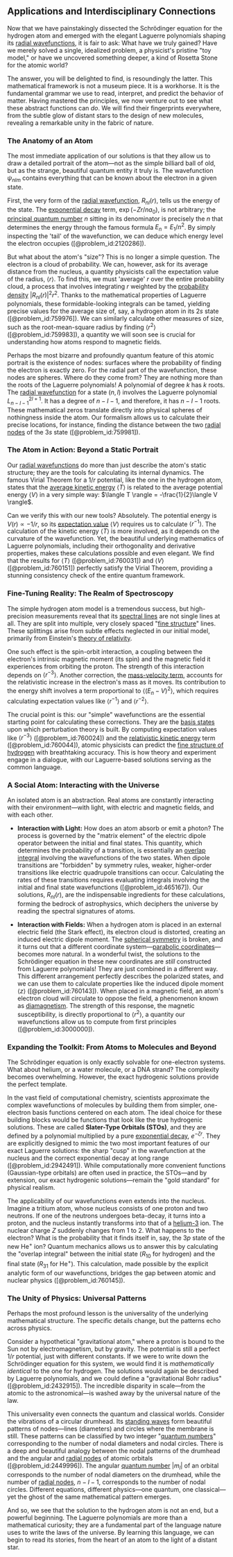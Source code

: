 ## Applications and Interdisciplinary Connections

Now that we have painstakingly dissected the Schrödinger equation for the hydrogen atom and emerged with the elegant Laguerre polynomials shaping its [radial wavefunctions](@article_id:265739), it is fair to ask: What have we truly gained? Have we merely solved a single, idealized problem, a physicist's pristine "toy model," or have we uncovered something deeper, a kind of Rosetta Stone for the atomic world?

The answer, you will be delighted to find, is resoundingly the latter. This mathematical framework is not a museum piece. It is a workhorse. It is the fundamental grammar we use to read, interpret, and predict the behavior of matter. Having mastered the principles, we now venture out to see what these abstract functions can *do*. We will find their fingerprints everywhere, from the subtle glow of distant stars to the design of new molecules, revealing a remarkable unity in the fabric of nature.

### The Anatomy of an Atom

The most immediate application of our solutions is that they allow us to draw a detailed portrait of the atom—not as the simple billiard ball of old, but as the strange, beautiful quantum entity it truly is. The wavefunction $\psi_{nlm}$ contains everything that can be known about the electron in a given state.

First, the very form of the [radial wavefunction](@article_id:150553), $R_{nl}(r)$, tells us the energy of the state. The [exponential decay](@article_id:136268) term, $\exp(-Zr/na_0)$, is not arbitrary; the [principal quantum number](@article_id:143184) $n$ sitting in its denominator is precisely the $n$ that determines the energy through the famous formula $E_n = E_1/n^2$. By simply inspecting the 'tail' of the wavefunction, we can deduce which energy level the electron occupies ([@problem_id:2120286]).

But what about the atom's "size"? This is no longer a simple question. The electron is a cloud of probability. We can, however, ask for its average distance from the nucleus, a quantity physicists call the expectation value of the radius, $\langle r \rangle$. To find this, we must 'average' $r$ over the entire probability cloud, a process that involves integrating $r$ weighted by the [probability density](@article_id:143372) $|R_{nl}(r)|^2 r^2$. Thanks to the mathematical properties of Laguerre polynomials, these formidable-looking integrals can be tamed, yielding precise values for the average size of, say, a hydrogen atom in its $2s$ state ([@problem_id:759976]). We can similarly calculate other measures of size, such as the root-mean-square radius by finding $\langle r^2 \rangle$ ([@problem_id:759983]), a quantity we will soon see is crucial for understanding how atoms respond to magnetic fields.

Perhaps the most bizarre and profoundly quantum feature of this atomic portrait is the existence of nodes: surfaces where the probability of finding the electron is exactly zero. For the radial part of the wavefunction, these nodes are spheres. Where do they come from? They are nothing more than the roots of the Laguerre polynomials! A polynomial of degree $k$ has $k$ roots. The [radial wavefunction](@article_id:150553) for a state $(n, l)$ involves the Laguerre polynomial $L_{n-l-1}^{2l+1}$. It has a degree of $n-l-1$, and therefore, it has $n-l-1$ roots. These mathematical zeros translate directly into physical spheres of nothingness inside the atom. Our formalism allows us to calculate their precise locations, for instance, finding the distance between the two [radial nodes](@article_id:152711) of the $3s$ state ([@problem_id:759981]).

### The Atom in Action: Beyond a Static Portrait

Our [radial wavefunctions](@article_id:265739) do more than just describe the atom's static structure; they are the tools for calculating its internal dynamics. The famous Virial Theorem for a $1/r$ potential, like the one in the hydrogen atom, states that the [average kinetic energy](@article_id:145859) $\langle T \rangle$ is related to the average potential energy $\langle V \rangle$ in a very simple way: $\langle T \rangle = -\frac{1}{2}\langle V \rangle$.

Can we verify this with our new tools? Absolutely. The potential energy is $V(r) \propto -1/r$, so its [expectation value](@article_id:150467) $\langle V \rangle$ requires us to calculate $\langle r^{-1} \rangle$. The calculation of the kinetic energy $\langle T \rangle$ is more involved, as it depends on the curvature of the wavefunction. Yet, the beautiful underlying mathematics of Laguerre polynomials, including their orthogonality and derivative properties, makes these calculations possible and even elegant. We find that the results for $\langle T \rangle$ ([@problem_id:760031]) and $\langle V \rangle$ ([@problem_id:760151]) perfectly satisfy the Virial Theorem, providing a stunning consistency check of the entire quantum framework.

### Fine-Tuning Reality: The Realm of Spectroscopy

The simple hydrogen atom model is a tremendous success, but high-precision measurements reveal that its [spectral lines](@article_id:157081) are not single lines at all. They are split into multiple, very closely spaced "[fine structure](@article_id:140367)" lines. These splittings arise from subtle effects neglected in our initial model, primarily from Einstein's [theory of relativity](@article_id:181829).

One such effect is the spin-orbit interaction, a coupling between the electron's intrinsic magnetic moment (its spin) and the magnetic field it experiences from orbiting the proton. The strength of this interaction depends on $\langle r^{-3} \rangle$. Another correction, the [mass-velocity term](@article_id:195600), accounts for the relativistic increase in the electron's mass as it moves. Its contribution to the energy shift involves a term proportional to $\langle (E_n - V)^2 \rangle$, which requires calculating expectation values like $\langle r^{-1} \rangle$ and $\langle r^{-2} \rangle$.

The crucial point is this: our "simple" wavefunctions are the essential starting point for calculating these corrections. They are the [basis states](@article_id:151969) upon which perturbation theory is built. By computing expectation values like $\langle r^{-3} \rangle$ ([@problem_id:760024]) and the [relativistic kinetic energy](@article_id:176033) term ([@problem_id:760044]), atomic physicists can predict the [fine structure of hydrogen](@article_id:149648) with breathtaking accuracy. This is how theory and experiment engage in a dialogue, with our Laguerre-based solutions serving as the common language.

### A Social Atom: Interacting with the Universe

An isolated atom is an abstraction. Real atoms are constantly interacting with their environment—with light, with electric and magnetic fields, and with each other.

*   **Interaction with Light:** How does an atom absorb or emit a photon? The process is governed by the "matrix element" of the electric dipole operator between the initial and final states. This quantity, which determines the probability of a transition, is essentially an [overlap integral](@article_id:175337) involving the wavefunctions of the two states. When dipole transitions are "forbidden" by symmetry rules, weaker, higher-order transitions like electric quadrupole transitions can occur. Calculating the rates of these transitions requires evaluating integrals involving the initial and final state wavefunctions ([@problem_id:465167]). Our solutions, $R_{nl}(r)$, are the indispensable ingredients for these calculations, forming the bedrock of astrophysics, which deciphers the universe by reading the spectral signatures of atoms.

*   **Interaction with Fields:** When a hydrogen atom is placed in an external electric field (the Stark effect), its electron cloud is distorted, creating an induced electric dipole moment. The [spherical symmetry](@article_id:272358) is broken, and it turns out that a different coordinate system—[parabolic coordinates](@article_id:165810)—becomes more natural. In a wonderful twist, the solutions to the Schrödinger equation in these new coordinates are *still* constructed from Laguerre polynomials! They are just combined in a different way. This different arrangement perfectly describes the polarized states, and we can use them to calculate properties like the induced dipole moment $\langle z \rangle$ ([@problem_id:760143]). When placed in a magnetic field, an atom's electron cloud will circulate to oppose the field, a phenomenon known as [diamagnetism](@article_id:148247). The strength of this response, the magnetic susceptibility, is directly proportional to $\langle r^2 \rangle$, a quantity our wavefunctions allow us to compute from first principles ([@problem_id:3000000]).

### Expanding the Toolkit: From Atoms to Molecules and Beyond

The Schrödinger equation is only exactly solvable for one-electron systems. What about helium, or a water molecule, or a DNA strand? The complexity becomes overwhelming. However, the exact hydrogenic solutions provide the perfect template.

In the vast field of computational chemistry, scientists approximate the complex wavefunctions of molecules by building them from simpler, one-electron basis functions centered on each atom. The ideal choice for these building blocks would be functions that look like the true hydrogenic solutions. These are called **Slater-Type Orbitals (STOs)**, and they are defined by a polynomial multiplied by a pure [exponential decay](@article_id:136268), $e^{-\zeta r}$. They are explicitly designed to mimic the two most important features of our exact Laguerre solutions: the sharp "cusp" in the wavefunction at the nucleus and the correct exponential decay at long range ([@problem_id:2942491]). While computationally more convenient functions (Gaussian-type orbitals) are often used in practice, the STOs—and by extension, our exact hydrogenic solutions—remain the "gold standard" for physical realism.

The applicability of our wavefunctions even extends into the nucleus. Imagine a tritium atom, whose nucleus consists of one proton and two neutrons. If one of the neutrons undergoes beta-decay, it turns into a proton, and the nucleus instantly transforms into that of a [helium-3](@article_id:194681) ion. The nuclear charge $Z$ suddenly changes from 1 to 2. What happens to the electron? What is the probability that it finds itself in, say, the $3p$ state of the new He$^{+}$ ion? Quantum mechanics allows us to answer this by calculating the "overlap integral" between the initial state ($R_{10}$ for hydrogen) and the final state ($R_{31}$ for He$^{+}$). This calculation, made possible by the explicit analytic form of our wavefunctions, bridges the gap between atomic and nuclear physics ([@problem_id:760145]).

### The Unity of Physics: Universal Patterns

Perhaps the most profound lesson is the universality of the underlying mathematical structure. The specific details change, but the patterns echo across physics.

Consider a hypothetical "gravitational atom," where a proton is bound to the Sun not by electromagnetism, but by gravity. The potential is still a perfect $1/r$ potential, just with different constants. If we were to write down the Schrödinger equation for this system, we would find it is *mathematically identical* to the one for hydrogen. The solutions would again be described by Laguerre polynomials, and we could define a "gravitational Bohr radius" ([@problem_id:2432915]). The incredible disparity in scale—from the atomic to the astronomical—is washed away by the universal nature of the law.

This universality even connects the quantum and classical worlds. Consider the vibrations of a circular drumhead. Its [standing waves](@article_id:148154) form beautiful patterns of nodes—lines (diameters) and circles where the membrane is still. These patterns can be classified by two integer "[quantum numbers](@article_id:145064)" corresponding to the number of nodal diameters and nodal circles. There is a deep and beautiful analogy between the nodal patterns of the drumhead and the angular and [radial nodes](@article_id:152711) of atomic orbitals ([@problem_id:2449996]). The angular [quantum number](@article_id:148035) $|m_l|$ of an orbital corresponds to the number of nodal diameters on the drumhead, while the number of [radial nodes](@article_id:152711), $n-l-1$, corresponds to the number of nodal circles. Different equations, different physics—one quantum, one classical—yet the ghost of the same mathematical pattern emerges.

And so, we see that the solution to the hydrogen atom is not an end, but a powerful beginning. The Laguerre polynomials are more than a mathematical curiosity; they are a fundamental part of the language nature uses to write the laws of the universe. By learning this language, we can begin to read its stories, from the heart of an atom to the light of a distant star.